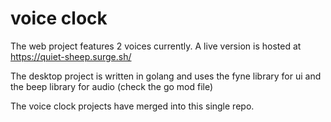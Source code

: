 # voice clock

The web project features 2 voices currently. A live version is hosted at https://quiet-sheep.surge.sh/

The desktop project is written in golang and uses the fyne library for ui and the beep library for audio (check the go mod file)

The voice clock projects have merged into this single repo.
